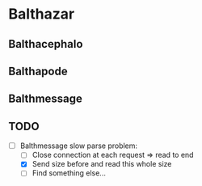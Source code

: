 # Balthazar

## Balthacephalo

## Balthapode

## Balthmessage

## TODO

- [ ] Balthmessage slow parse problem:
    - [ ] Close connection at each request => read to end
    - [x] Send size before and read this whole size
    - [ ] Find something else...